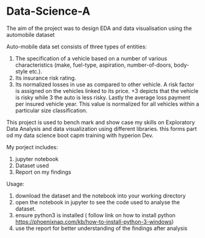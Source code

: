 # Data-Science-A

The  aim of the project was to design EDA and data visualisation using the automobile dataset

Auto-mobile data set consists of three types of entities:

1. The specification of a vehicle based on a number of various characteristics (make,
   fuel-type, aspiration, number-of-doors, body-style etc.).
2. Its insurance risk rating.
3. Its normalized losses in use as compared to other vehicle.
   A risk factor is assigned on the vehicles linked to its price. +3 depicts that the vehicle is risky
   while 3 the auto is less risky. Lastly the average loss payment per insured vehicle year. This
   value is normalized for all vehicles within a particular size classification.
   
This project is used to bench mark and show case my skills on Exploratory Data Analysis and data visualization using different libraries.
this forms part od my data science boot capm training with hyperion Dev.

My porject includes:

1. jupyter notebook
2. Dataset used
3. Report on my findings 


Usage:

1. download the dataset and the notebook into your working directory
2. open the notebook in jupyter to see the code used to analyse the dataset.
3. ensure python3 is installed ( follow link  on how to install python https://phoenixnap.com/kb/how-to-install-python-3-windows)
4. use the report for better understanding of the findings after analysis
